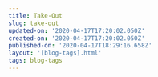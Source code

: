 ```yaml
---
title: Take-Out
slug: take-out
updated-on: '2020-04-17T17:20:02.050Z'
created-on: '2020-04-17T17:20:02.050Z'
published-on: '2020-04-17T18:29:16.658Z'
layout: '[blog-tags].html'
tags: blog-tags
---
```



